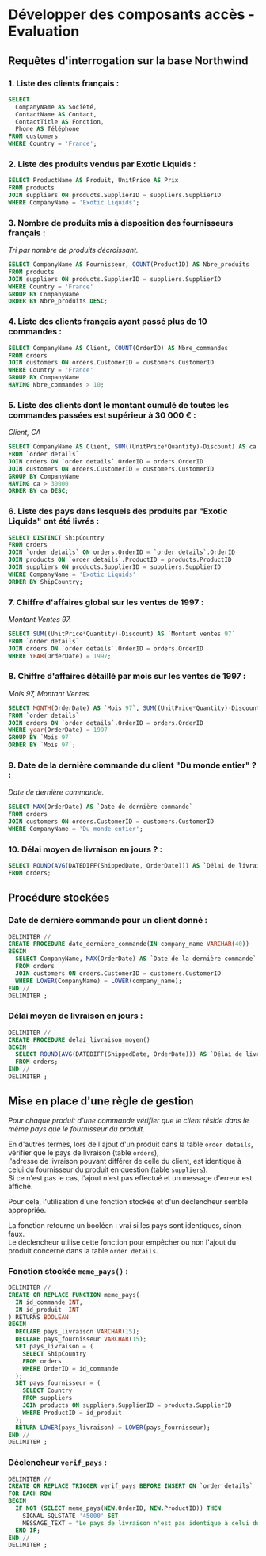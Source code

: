 # Développer des composants accès - Evaluation

## Requêtes d'interrogation sur la base Northwind

### 1. Liste des clients français :

```sql
SELECT 
  CompanyName AS Société,
  ContactName AS Contact,
  ContactTitle AS Fonction,
  Phone AS Téléphone
FROM customers
WHERE Country = 'France';
```

### 2. Liste des produits vendus par Exotic Liquids :

```sql
SELECT ProductName AS Produit, UnitPrice AS Prix
FROM products
JOIN suppliers ON products.SupplierID = suppliers.SupplierID
WHERE CompanyName = 'Exotic Liquids';
```

### 3. Nombre de produits mis à disposition des fournisseurs français :

*Tri par nombre de produits décroissant.*

```sql
SELECT CompanyName AS Fournisseur, COUNT(ProductID) AS Nbre_produits
FROM products
JOIN suppliers ON products.SupplierID = suppliers.SupplierID
WHERE Country = 'France'
GROUP BY CompanyName
ORDER BY Nbre_produits DESC;
```

### 4. Liste des clients français ayant passé plus de 10 commandes :

```sql
SELECT CompanyName AS Client, COUNT(OrderID) AS Nbre_commandes
FROM orders
JOIN customers ON orders.CustomerID = customers.CustomerID
WHERE Country = 'France'
GROUP BY CompanyName
HAVING Nbre_commandes > 10;
```

### 5. Liste des clients dont le montant cumulé de toutes les commandes passées est supérieur à 30 000 € :

*Client, CA*

```sql
SELECT CompanyName AS Client, SUM((UnitPrice*Quantity)-Discount) AS ca
FROM `order details`
JOIN orders ON `order details`.OrderID = orders.OrderID
JOIN customers ON orders.CustomerID = customers.CustomerID
GROUP BY CompanyName
HAVING ca > 30000
ORDER BY ca DESC;
```

### 6. Liste des pays dans lesquels des produits par "Exotic Liquids" ont été livrés :

```sql
SELECT DISTINCT ShipCountry
FROM orders
JOIN `order details` ON orders.OrderID = `order details`.OrderID
JOIN products ON `order details`.ProductID = products.ProductID
JOIN suppliers ON products.SupplierID = suppliers.SupplierID
WHERE CompanyName = 'Exotic Liquids'
ORDER BY ShipCountry;
```

### 7. Chiffre d'affaires global sur les ventes de 1997 :

*Montant Ventes 97.*

```sql
SELECT SUM((UnitPrice*Quantity)-Discount) AS `Montant ventes 97`
FROM `order details`
JOIN orders ON `order details`.OrderID = orders.OrderID
WHERE YEAR(OrderDate) = 1997;
```

### 8. Chiffre d'affaires détaillé par mois sur les ventes de 1997 :

*Mois 97, Montant Ventes.*

```sql
SELECT MONTH(OrderDate) AS `Mois 97`, SUM((UnitPrice*Quantity)-Discount) AS `Montant Ventes`
FROM `order details`
JOIN orders ON `order details`.OrderID = orders.OrderID
WHERE year(OrderDate) = 1997
GROUP BY `Mois 97`
ORDER BY `Mois 97`;
```

### 9. Date de la dernière commande du client "Du monde entier" ? :

*Date de dernière commande.*

```sql
SELECT MAX(OrderDate) AS `Date de dernière commande`
FROM orders
JOIN customers ON orders.CustomerID = customers.CustomerID
WHERE CompanyName = 'Du monde entier';
```

### 10. Délai moyen de livraison en jours ? :

```sql
SELECT ROUND(AVG(DATEDIFF(ShippedDate, OrderDate))) AS `Délai de livraison en jours`
FROM orders;
```

## Procédure stockées

### Date de dernière commande pour un client donné :

```sql
DELIMITER //
CREATE PROCEDURE date_derniere_commande(IN company_name VARCHAR(40))
BEGIN
  SELECT CompanyName, MAX(OrderDate) AS `Date de la dernière commande`
  FROM orders
  JOIN customers ON orders.CustomerID = customers.CustomerID
  WHERE LOWER(CompanyName) = LOWER(company_name);
END //
DELIMITER ;
```

### Délai moyen de livraison en jours :

```sql
DELIMITER //
CREATE PROCEDURE delai_livraison_moyen()
BEGIN
  SELECT ROUND(AVG(DATEDIFF(ShippedDate, OrderDate))) AS `Délai de livraison moyen (jours)`
  FROM orders;
END //
DELIMITER ;
```

## Mise en place d'une règle de gestion

*Pour chaque produit d'une commande vérifier que le client réside dans le même pays que le fournisseur du produit.*

En d'autres termes, lors de l'ajout d'un produit dans la table `order details`, vérifier que le pays de livraison (table `orders`),  
l'adresse de livraison pouvant différer de celle du client, est identique à celui du fournisseur du produit en question (table `suppliers`).  
Si ce n'est pas le cas, l'ajout n'est pas effectué et un message d'erreur est affiché.

Pour cela, l'utilisation d'une fonction stockée et d'un déclencheur semble appropriée.

La fonction retourne un booléen : vrai si les pays sont identiques, sinon faux.  
Le déclencheur utilise cette fonction pour empêcher ou non l'ajout du produit concerné dans la table `order details`.

### Fonction stockée `meme_pays()` :

```sql
DELIMITER //
CREATE OR REPLACE FUNCTION meme_pays(
  IN id_commande INT, 
  IN id_produit  INT
) RETURNS BOOLEAN
BEGIN
  DECLARE pays_livraison VARCHAR(15);
  DECLARE pays_fournisseur VARCHAR(15);
  SET pays_livraison = (
    SELECT ShipCountry
    FROM orders
    WHERE OrderID = id_commande
  );
  SET pays_fournisseur = (
    SELECT Country
    FROM suppliers
    JOIN products ON suppliers.SupplierID = products.SupplierID
    WHERE ProductID = id_produit
  );
  RETURN LOWER(pays_livraison) = LOWER(pays_fournisseur);
END //
DELIMITER ;
```

### Déclencheur `verif_pays` :

```sql
DELIMITER //
CREATE OR REPLACE TRIGGER verif_pays BEFORE INSERT ON `order details`
FOR EACH ROW
BEGIN
  IF NOT (SELECT meme_pays(NEW.OrderID, NEW.ProductID)) THEN
    SIGNAL SQLSTATE '45000' SET
    MESSAGE_TEXT = "Le pays de livraison n'est pas identique à celui du fournisseur !";
  END IF;
END //
DELIMITER ;
```
